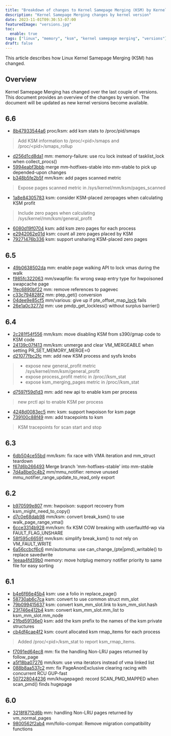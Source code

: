 ```yaml
---
title: "Breakdown of changes to Kernel Samepage Merging (KSM) by Kernel Version"
description: "Kernel Samepage Merging changes by kernel version"
date: 2023-11-01T09:30:53-07:00
featuredImage: "versions.jpg"
toc:
  enable: true
tags: ["linux", "memory", "ksm", "kernel samepage merging", "versions"]
draft: false 
---
```


This article describes how Linux Kernel Samepage Merging (KSM) has changed.
<!--more-->

## Overview
Kernel Samepage Merging has changed over the last couple of versions. This
document provides an overview of the changes by version.
The document will be updated as new kernel versions become available.

## 6.6
- [8b47933544a6](https://git.kernel.org/torvalds/p/8b47933544a6) proc/ksm: add ksm stats to /proc/pid/smaps
> Add KSM information to /proc/\<pid>/smaps and /proc/\<pid>/smaps_rollup
- [d256d1cd8da1](https://git.kernel.org/torvalds/p/d256d1cd8da1) mm: memory-failure: use rcu lock instead of tasklist_lock when collect_procs()
- [5994eabf3bbb](https://git.kernel.org/torvalds/p/5994eabf3bbb) merge mm-hotfixes-stable into mm-stable to pick up depended-upon changes
- [b348b5fe2b5f](https://git.kernel.org/torvalds/p/b348b5fe2b5f) mm/ksm: add pages scanned metric
> Expose pages scanned metric in /sys/kernel/mm/ksm/pages_scanned
- [1a8e84305783](https://git.kernel.org/torvalds/p/1a8e84305783) ksm: consider KSM-placed zeropages when calculating KSM profit
> Include zero pages when calculating /sys/kernel/mm/ksm/general_profit
- [6080d19f0704](https://git.kernel.org/torvalds/p/6080d19f0704) ksm: add ksm zero pages for each process
- [e2942062e01d](https://git.kernel.org/torvalds/p/e2942062e01d) ksm: count all zero pages placed by KSM
- [79271476b336](https://git.kernel.org/torvalds/p/79271476b336) ksm: support unsharing KSM-placed zero pages

## 6.5
- [49b0638502da](https://git.kernel.org/torvalds/p/49b0638502da) mm: enable page walking API to lock vmas during the walk
- [f985fc322063](https://git.kernel.org/torvalds/p/f985fc322063) mm/swapfile: fix wrong swap entry type for hwpoisoned swapcache page
- [1fec6890bf22](https://git.kernel.org/torvalds/p/1fec6890bf22) mm: remove references to pagevec
- [c33c794828f2](https://git.kernel.org/torvalds/p/c33c794828f2) mm: ptep_get() conversion
- [04dee9e85cf5](https://git.kernel.org/torvalds/p/04dee9e85cf5) mm/various: give up if pte_offset_map[_lock]() fails
- [26e1a0c3277d](https://git.kernel.org/torvalds/p/26e1a0c3277d) mm: use pmdp_get_lockless() without surplus barrier()

## 6.4
- [2c281f54f556](https://git.kernel.org/torvalds/p/2c281f54f556) mm/ksm: move disabling KSM from s390/gmap code to KSM code
- [24139c07f413](https://git.kernel.org/torvalds/p/24139c07f413) mm/ksm: unmerge and clear VM_MERGEABLE when setting PR_SET_MEMORY_MERGE=0
- [d21077fbc2fc](https://git.kernel.org/torvalds/p/d21077fbc2fc) mm: add new KSM process and sysfs knobs
> - expose new general_profit metric /sys/kernel/mm/ksm/general_profit
> - expose process_profit metric in /proc/<pid>/ksm_stat
> - expose ksm_merging_pages metric in /proc/<pid>/ksm_stat
- [d7597f59d1d3](https://git.kernel.org/torvalds/p/d7597f59d1d3) mm: add new api to enable ksm per process
> new prctl api to enable KSM per process
- [4248d0083ec5](https://git.kernel.org/torvalds/p/4248d0083ec5) mm: ksm: support hwpoison for ksm page
- [739100c88f49](https://git.kernel.org/torvalds/p/739100c88f49) mm: add tracepoints to ksm
> KSM tracepoints for scan start and stop

## 6.3
- [6db504ce55bd](https://kernel.git.org/torvalds/p/6db504ce55bd) mm/ksm: fix race with VMA iteration and mm_struct teardown
- [f67d6b266493](https://kernel.git.org/torvalds/p/f67d6b266493) Merge branch 'mm-hotfixes-stable' into mm-stable
- [7d4a8be0c4b2](https://kernel.git.org/torvalds/p/7d4a8be0c4b2) mm/mmu_notifier: remove unused mmu_notifier_range_update_to_read_only export

## 6.2
- [b970599e807](https://git.kernel.org/torvalds/p/b970599e807) mm: hwpoison: support recovery from ksm_might_need_to_copy()
- [d7c0e68dab98](https://git.kernel.org/torvalds/p/d7c0e68dab98) mm/ksm: convert break_ksm() to use walk_page_range_vma()
- [6cce3314b928](https://git.kernel.org/torvalds/p/6cce3314b928) mm/ksm: fix KSM COW breaking with userfaultfd-wp via FAULT_FLAG_UNSHARE
- [58f595c66591](https://git.kernel.org/torvalds/p/58f595c66591) mm/ksm: simplify break_ksm() to not rely on VM_FAULT_WRITE
- [6a56ccbcf6c6](https://git.kernel.org/torvalds/p/6a56ccbcf6c6) mm/autonuma: use can_change_(pte|pmd)_writable() to replace savedwrite
- [1eeaa4fd39b0](https://git.kernel.org/torvalds/p/1eeaa4fd39b0) memory: move hotplug memory notifier priority to same file for easy sorting

## 6.1
- [b4e6f66e45b4](https://git.kernel.org/torvalds/p/b4e6f66e45b4) ksm: use a folio in replace_page()
- [58730ab6c7ca](https://git.kernel.org/torvalds/p/58730ab6c7ca) ksm: convert to use common struct mm_slot
- [79b099415637](https://git.kernel.org/torvalds/p/79b099415637) ksm: convert ksm_mm_slot.link to ksm_mm_slot.hash
- [23f746e412b4](https://git.kernel.org/torvalds/p/23f746e412b4) ksm: convert ksm_mm_slot.mm_list to ksm_mm_slot.mm_node
- [21fbd59136e0](https://git.kernel.org/torvalds/p/21fbd59136e0) ksm: add the ksm prefix to the names of the ksm private structures
- [cb4df4cae4f2](https://git.kernel.org/torvalds/p/cb4df4cae4f2) ksm: count allocated ksm rmap_items for each process
>  Added /proc/\<pid>/ksm_stat to report ksm_rmap_items.
- [f7091ed64ec8](https://git.kernel.org/torvalds/p/f7091ed64ec8) mm: fix the handling Non-LRU pages returned by follow_page
- [a5f18ba07276](https://git.kernel.org/torvalds/p/a5f18ba07276) mm/ksm: use vma iterators instead of vma linked list
- [088b8aa537c2](https://git.kernel.org/torvalds/p/088b8aa537c2) mm: fix PageAnonExclusive clearing racing with concurrent RCU GUP-fast
- [507228044236](https://git.kernel.org/torvalds/p/507228044236) mm/khugepaged: record SCAN_PMD_MAPPED when scan_pmd() finds hugepage

## 6.0
- [3218f8712d6b](https://git.kernel.org/torvalds/p/3218f8712d6b) mm: handling Non-LRU pages returned by vm_normal_pages
- [9800562f2ab4](https://git.kernel.org/torvalds/p/9800562f2ab4) mm/folio-compat: Remove migration compatibility functions


